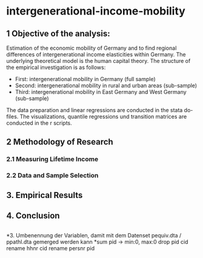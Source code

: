 # intergenerational-income-mobility

## 1 Objective of the analysis:
Estimation of the economic mobility of Germany and to find regional differences of intergenerational income elasticities within Germany. The underlying theoretical model is the human capital theory.
The structure of the empirical investigation is as follows: 

- First: intergenerational mobility in Germany (full sample)
- Second: intergenerational mobility in rural and urban areas (sub-sample)
- Third: intergenerational mobility in East Germany and West Germany (sub-sample)


The data preparation and linear regressions are conducted in the stata do-files. The visualizations, quantile regressions und transition matrices are conducted in the r scripts. 

## 2 Methodology of Research
### 2.1 Measuring Lifetime Income
### 2.2 Data and Sample Selection

## 3. Empirical Results

## 4. Conclusion

```
```
*3. Umbenennung der Variablen, damit mit dem Datenset pequiv.dta / ppathl.dta gemerged werden kann
*sum pid -> min:0, max:0 
drop pid cid
rename hhnr cid
rename persnr pid

```
